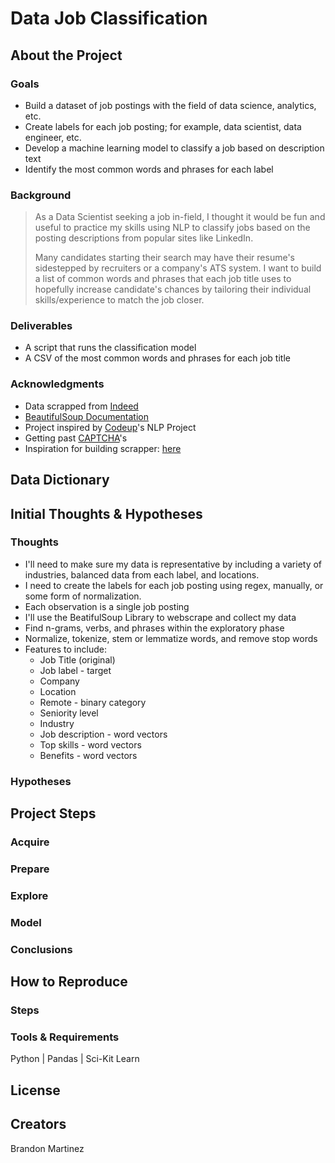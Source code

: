 # Data Job Classification
## About the Project
### Goals
- Build a dataset of job postings with the field of data science, analytics, etc.
- Create labels for each job posting; for example, data scientist, data engineer, etc.
- Develop a machine learning model to classify a job based on description text
- Identify the most common words and phrases for each label

### Background

>As a Data Scientist seeking a job in-field, I thought it would be fun and useful to practice my skills using NLP to classify jobs based on the posting descriptions from popular sites like LinkedIn. 
>
>Many candidates starting their search may have their resume's sidestepped by recruiters or a company's ATS system. I want to build a list of common words and phrases that each job title uses to hopefully increase candidate's chances by tailoring their individual skills/experience to match the job closer.

### Deliverables
- A script that runs the classification model
- A CSV of the most common words and phrases for each job title

### Acknowledgments
- Data scrapped from [Indeed](https://www.indeed.com)
- [BeautifulSoup Documentation](https://www.crummy.com/software/BeautifulSoup/bs4/doc/#kinds-of-objects)
- Project inspired by [Codeup](https://codeup.com/)'s NLP Project
- Getting past [CAPTCHA](https://proxyway.com/guides/how-to-bypass-captcha)'s
- Inspiration for building scrapper: [here](https://github.com/israel-dryer/Indeed-Job-Scraper)

## Data Dictionary
## Initial Thoughts & Hypotheses
### Thoughts
- I'll need to make sure my data is representative by including a variety of industries, balanced data from each label, and locations.
- I need to create the labels for each job posting using regex, manually, or some form of normalization.
- Each observation is a single job posting
- I'll use the BeatifulSoup Library to webscrape and collect my data
- Find n-grams, verbs, and phrases within the exploratory phase
- Normalize, tokenize, stem or lemmatize words, and remove stop words
- Features to include:
  - Job Title (original) 
  - Job label - target
  - Company
  - Location
  - Remote - binary category
  - Seniority level 
  - Industry
  - Job description - word vectors
  - Top skills - word vectors
  - Benefits - word vectors
### Hypotheses
## Project Steps
### Acquire
### Prepare
### Explore
### Model
### Conclusions
## How to Reproduce
### Steps
### Tools & Requirements
Python | Pandas | Sci-Kit Learn
## License
## Creators
Brandon Martinez
